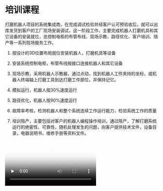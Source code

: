 # 培训课程

打磨机器人项目的系统集成商，在完成调试检验并经客户认可预验收后，就可以出库发货到客户的工厂现场安装调试，这一阶段工作，主要完成机器人打磨机具和其它设备的安装就位，总控制电柜的布管布线、现场示教、路径优化、客户培训、陪产等一系列现场服务工作。

1. 按设计的3D位置布局就位安装机器人，打磨机具等设备

2. 安装系统控制电柜，布管布线按接口连接机器人和其它设备

3. 现场示教，采用机器人示教器，通过点动，找到机器人工件夹持的坐标，或机器人终端轴上打磨工具到达打磨工件部位，并保持记忆。

4. 模拟运行，机器人按30%速度运行

5. 路径优化，机器人按90%速度运行

6. 故障率考核，检测机器人和整个系统连续工作运行能力，检验系统工作的质量

7. 培训陪产，主要包括对客户的机器人编程操作培训，通过陪产，了解打磨系统运行的绝密性、可靠性，随机处理发生的问题，向客户提供技术文件，设备目录，电器说明书，维修手册等资料文件。

<video controls preload="none" poster="../../_media/hh/3.jpg">
    <source id="mp4" src="https://imgcdn.robo2025.com/wiki/videos/wiki_03.mp4" type="video/mp4">
</video>